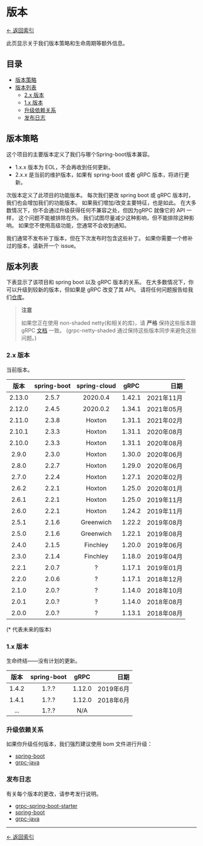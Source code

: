 # 版本

[<- 返回索引](index.md)

此页显示关于我们版本策略和生命周期等额外信息。

## 目录 <!-- omit in toc -->

- [版本策略](#versioning-policy)
- [版本列表](#version-table)
  - [2.x 版本](#version-2x)
  - [1.x 版本](#version-1x)
  - [升级依赖关系](#upgrading-dependencies)
  - [发布日志](#release-notes)

## 版本策略

这个项目的主要版本定义了我们与哪个Spring-boot版本兼容。

- 1.x.x  版本为 EOL，不会再收到任何更新。
- 2.x.x 是当前的维护版本，如果有 spring-boot 或者 gRPC 版本，将进行更新。

次版本定义了此项目的功能版本。 每次我们更改 spring boot 或 gRPC 版本时，我们也会增加我们的功能版本。 如果我们增加/改变主要特征，也是如此。 在大多数情况下，你不会通过升级获得任何不兼容之处，但因为gRPC 就像它的 API 一样， 这个问题不能被排除在外。 我们试图尽量减少这种影响，但不能排除这种影响。 如果您不使用高级功能，您通常不会收到通知。

我们通常不发布补丁版本，但在下次发布时包含这些补丁。 如果你需要一个修补过的版本，请新开一个 issue。

## 版本列表

下表显示了该项目和 spring boot 以及 gRPC 版本的关系。 在大多数情况下，你可以升级到较新的版本，但如果是 gRPC 改变了其 API。 请将任何问题报告给我们[仓库](https://github.com/yidongnan/grpc-spring-boot-starter/issues)。

> **注意**
>
> 如果您正在使用 non-shaded netty(和相关的库)，请 **严格** 保持这些版本跟 gRPC [文档](https://github.com/grpc/grpc-java/blob/master/SECURITY.md#netty) 一致。 (grpc-netty-shaded 通过保持这些版本同步来避免这些问题。)

### 2.x 版本

当前版本。

|   版本    | spring-boot | spring-cloud |  gRPC  |       日期  |
|:---------:|:-----------:|:-----------:|:------:| ----------:|
|   2.13.0  |    2.5.7    |   2020.0.4  | 1.42.1 |  2021年11月 |
|   2.12.0  |    2.4.5    |   2020.0.2  | 1.34.1 |  2021年05月 |
|   2.11.0  |    2.3.8    |    Hoxton   | 1.31.1 |  2021年02月 |
|   2.10.1  |    2.3.3    |    Hoxton   | 1.31.1 |  2020年08月 |
|   2.10.0  |    2.3.3    |    Hoxton   | 1.31.1 |  2020年08月 |
|   2.9.0   |    2.3.0    |    Hoxton   | 1.30.0 |  2020年06月 |
|   2.8.0   |    2.2.7    |    Hoxton   | 1.29.0 |  2020年06月 |
|   2.7.0   |    2.2.4    |    Hoxton   | 1.27.1 |  2020年02月 |
|   2.6.2   |    2.2.1    |    Hoxton   | 1.25.0 |  2020年01月 |
|   2.6.1   |    2.2.1    |    Hoxton   | 1.25.0 |  2019年11月 |
|   2.6.0   |    2.2.1    |    Hoxton   | 1.24.2 |  2019年11月 |
|   2.5.1   |    2.1.6    |  Greenwich  | 1.22.2 |  2019年08月 |
|   2.5.0   |    2.1.6    |  Greenwich  | 1.22.1 |  2019年08月 |
|   2.4.0   |    2.1.5    |   Finchley  | 1.20.0 |  2019年06月 |
|   2.3.0   |    2.1.4    |   Finchley  | 1.18.0 |  2019年04月 |
|   2.2.1   |    2.0.7    |      ?      |1.17.1 |  2019年01月 |
|   2.2.0   |    2.0.6    |      ?      |1.17.1 |  2018年12月 |
|   2.1.0   |    2.0.?    |      ?      |1.14.0 |  2018年10月 |
|   2.0.1   |    2.0.?    |      ?      |1.14.0 |  2018年08月 |
|   2.0.0   |    2.0.?    |      ?      |1.13.1 |  2018年08月 |

(* 代表未来的版本)

### 1.x 版本

生命终结——没有计划的更新。

|  版本   | spring-boot |  gRPC  |      日期 |
|:-----:|:-----------:|:------:| -------:|
| 1.4.2 |    1.?.?    | 1.12.0 | 2019年6月 |
| 1.4.1 |    1.?.?    | 1.12.0 | 2018年6月 |
|  ...  |    1.?.?    |  N/A   |         |

### 升级依赖关系

如果你升级任何版本，我们强烈建议使用 bom 文件进行升级：

- [spring-boot](https://mvnrepository.com/artifact/org.springframework.boot/spring-boot-starter-parent)
- [grpc-java](https://mvnrepository.com/artifact/io.grpc/grpc-bom)

### 发布日志

有关每个版本的更改，请参考发行说明。

- [grpc-spring-boot-starter](https://github.com/yidongnan/grpc-spring-boot-starter/releases)
- [spring-boot](https://github.com/spring-projects/spring-boot/releases)
- [grpc-java](https://github.com/grpc/grpc-java/releases)

----------

[<- 返回索引](index.md)
